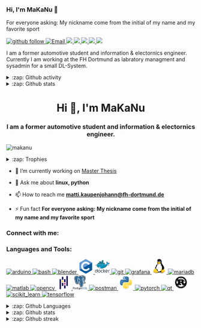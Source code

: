 
### Hi, I'm MaKaNu 🛶

For everyone asking: My nickname come from the initial of my name and my favorite sport


<p> 
  <a href="https://github.com/MaKaNu?tab=followers"> <img src="https://img.shields.io/github/stars/MaKaNu?label=Stars&style=plastic" height="20px" alt="github follow" /> </a>
  <a href="mailto:matti.kaupenjohann@fh-dortmund.de"> <img src="https://img.shields.io/badge/FHDO-mail--to-orange" height="20px" alt="Email">
  <a href=""> <img src="https://img.shields.io/badge/Major-Robotics-black?style=plastic&logo=ABB%20RobotStudio&logoColor=ffffff" height="20px"> </a>
  <a href=""> <img src="https://img.shields.io/badge/Major-CV-black?style=plastic&logo=ABB%20RobotStudio&logoColor=ffffff" height="20px"> </a>
  <a href=""> <img src="https://img.shields.io/badge/Use-Python-green?style=plastic&logo=Python&logoColor=ffffff" height="20px"> </a>
  <a href=""> <img src="https://img.shields.io/badge/Use-Bash-green?style=plastic&logo=Shell&logoColor=ffffff" height="20px"> </a>
  <a href=""> <img src="https://img.shields.io/badge/Use-Rust-green?style=plastic&logo=Rust&logoColor=ffffff" height="20px"> </a>
</p>

I am a former automotive student and information & electornics engineer.
Currently I am working at the FH Dortmund as labratory managment and sysadmin for a small DL-System.
  

 <details>
  <summary>:zap: Github activity</summary> 
   
<!--START_SECTION:activity-->
1. 💪 Opened PR [#30](https://github.com/jponttuset/mcg/pull/30) in [jponttuset/mcg](https://github.com/jponttuset/mcg)
2. 🗣 Commented on [#10648](https://github.com/snipe/snipe-it/issues/10648) in [snipe/snipe-it](https://github.com/snipe/snipe-it)
3. 🗣 Commented on [#44](https://github.com/omkbd/ErgoDash/issues/44) in [omkbd/ErgoDash](https://github.com/omkbd/ErgoDash)
4. 🗣 Commented on [#3406](https://github.com/James-Yu/LaTeX-Workshop/issues/3406) in [James-Yu/LaTeX-Workshop](https://github.com/James-Yu/LaTeX-Workshop)
5. ❗️ Opened issue [#3406](https://github.com/James-Yu/LaTeX-Workshop/issues/3406) in [James-Yu/LaTeX-Workshop](https://github.com/James-Yu/LaTeX-Workshop)
<!--END_SECTION:activity-->
   
</details>

<details>
  <summary>:zap: Github stats</summary>
  
  <img src="https://github-readme-stats.makanu.vercel.app/api?username=MaKaNu&show_icons=true&include_all_commits=true&count_private=true&border_radius=20&hide_title=true&bg_color=30,008C00,000000&text_color=D7D7D7&icon_color=00FF00&border_color=00FF00" alt="MaKaNu's github stats"/>
</details>

<h1 align="center">Hi 👋, I'm MaKaNu</h1>
<h3 align="center">I am a former automotive student and information & electornics engineer.</h3>

<p align="left"> <img src="https://komarev.com/ghpvc/?username=makanu&label=Profile%20views&color=0e75b6&style=flat" alt="makanu" /> </p>

<details>
<summary>:zap: Trophies</summary>
<p align="left"> <a href="https://github.com/ryo-ma/github-profile-trophy"><img src="https://github-profile-trophy.vercel.app/?username=makanu" alt="makanu" /></a> </p>
</details>

- 🔭 I’m currently working on [Master Thesis](https://github.com/MaKaNu/boxsup-pytorch)

- 💬 Ask me about **linux, python**

- 📫 How to reach me **matti.kaupenjohann@fh-dortmund.de**

- ⚡ Fun fact **For everyone asking: My nickname come from the initial of my name and my favorite sport**

<h3 align="left">Connect with me:</h3>
<p align="left">
</p>

<h3 align="left">Languages and Tools:</h3>
<p align="left"> <a href="https://www.arduino.cc/" target="_blank" rel="noreferrer"> <img src="https://cdn.worldvectorlogo.com/logos/arduino-1.svg" alt="arduino" width="40" height="40"/> </a> <a href="https://www.gnu.org/software/bash/" target="_blank" rel="noreferrer"> <img src="https://www.vectorlogo.zone/logos/gnu_bash/gnu_bash-icon.svg" alt="bash" width="40" height="40"/> </a> <a href="https://www.blender.org/" target="_blank" rel="noreferrer"> <img src="https://download.blender.org/branding/community/blender_community_badge_white.svg" alt="blender" width="40" height="40"/> </a> <a href="https://www.cprogramming.com/" target="_blank" rel="noreferrer"> <img src="https://raw.githubusercontent.com/devicons/devicon/master/icons/c/c-original.svg" alt="c" width="40" height="40"/> </a> <a href="https://www.docker.com/" target="_blank" rel="noreferrer"> <img src="https://raw.githubusercontent.com/devicons/devicon/master/icons/docker/docker-original-wordmark.svg" alt="docker" width="40" height="40"/> </a> <a href="https://git-scm.com/" target="_blank" rel="noreferrer"> <img src="https://www.vectorlogo.zone/logos/git-scm/git-scm-icon.svg" alt="git" width="40" height="40"/> </a> <a href="https://grafana.com" target="_blank" rel="noreferrer"> <img src="https://www.vectorlogo.zone/logos/grafana/grafana-icon.svg" alt="grafana" width="40" height="40"/> </a> <a href="https://www.linux.org/" target="_blank" rel="noreferrer"> <img src="https://raw.githubusercontent.com/devicons/devicon/master/icons/linux/linux-original.svg" alt="linux" width="40" height="40"/> </a> <a href="https://mariadb.org/" target="_blank" rel="noreferrer"> <img src="https://www.vectorlogo.zone/logos/mariadb/mariadb-icon.svg" alt="mariadb" width="40" height="40"/> </a> <a href="https://www.mathworks.com/" target="_blank" rel="noreferrer"> <img src="https://upload.wikimedia.org/wikipedia/commons/2/21/Matlab_Logo.png" alt="matlab" width="40" height="40"/> </a> <a href="https://opencv.org/" target="_blank" rel="noreferrer"> <img src="https://www.vectorlogo.zone/logos/opencv/opencv-icon.svg" alt="opencv" width="40" height="40"/> </a> <a href="https://pandas.pydata.org/" target="_blank" rel="noreferrer"> <img src="https://raw.githubusercontent.com/devicons/devicon/2ae2a900d2f041da66e950e4d48052658d850630/icons/pandas/pandas-original.svg" alt="pandas" width="40" height="40"/> </a> <a href="https://www.postgresql.org" target="_blank" rel="noreferrer"> <img src="https://raw.githubusercontent.com/devicons/devicon/master/icons/postgresql/postgresql-original-wordmark.svg" alt="postgresql" width="40" height="40"/> </a> <a href="https://postman.com" target="_blank" rel="noreferrer"> <img src="https://www.vectorlogo.zone/logos/getpostman/getpostman-icon.svg" alt="postman" width="40" height="40"/> </a> <a href="https://www.python.org" target="_blank" rel="noreferrer"> <img src="https://raw.githubusercontent.com/devicons/devicon/master/icons/python/python-original.svg" alt="python" width="40" height="40"/> </a> <a href="https://pytorch.org/" target="_blank" rel="noreferrer"> <img src="https://www.vectorlogo.zone/logos/pytorch/pytorch-icon.svg" alt="pytorch" width="40" height="40"/> </a> <a href="https://www.qt.io/" target="_blank" rel="noreferrer"> <img src="https://upload.wikimedia.org/wikipedia/commons/0/0b/Qt_logo_2016.svg" alt="qt" width="40" height="40"/> </a> <a href="https://www.rust-lang.org" target="_blank" rel="noreferrer"> <img src="https://raw.githubusercontent.com/devicons/devicon/master/icons/rust/rust-plain.svg" alt="rust" width="40" height="40"/> </a> <a href="https://scikit-learn.org/" target="_blank" rel="noreferrer"> <img src="https://upload.wikimedia.org/wikipedia/commons/0/05/Scikit_learn_logo_small.svg" alt="scikit_learn" width="40" height="40"/> </a> <a href="https://www.tensorflow.org" target="_blank" rel="noreferrer"> <img src="https://www.vectorlogo.zone/logos/tensorflow/tensorflow-icon.svg" alt="tensorflow" width="40" height="40"/> </a> </p>


<details>
  <summary>:zap: Github Languages</summary>
<p><img align="left" src="https://github-readme-stats.makanu.vercel.app/api/top-langs?username=makanu&show_icons=true&locale=en&layout=compact" alt="makanu" /></p>
</details>

<details>
  <summary>:zap: Github stats</summary>
  
  <p>&nbsp;<img src="https://github-readme-stats.makanu.vercel.app/api?username=MaKaNu&show_icons=true&include_all_commits=true&count_private=true&border_radius=20&hide_title=true&bg_color=30,008C00,000000&text_color=D7D7D7&icon_color=00FF00&border_color=00FF00" alt="MaKaNu's github stats"/></p>
</details>

<details>
  <summary>:zap: Github streak</summary>
<p><img align="center" src="https://github-readme-streak-stats.herokuapp.com/?user=makanu&" alt="makanu" /></p>
</details>

